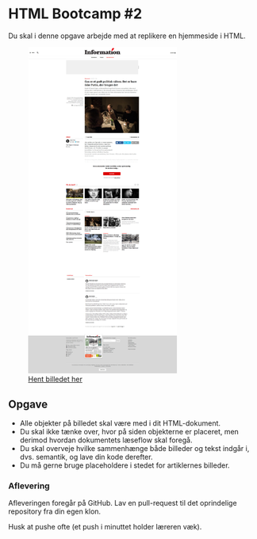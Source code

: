 # HTML Bootcamp #2
Du skal i denne opgave arbejde med at replikere en hjemmeside i HTML.

<figure>
<img src="./assets/information.png" width="300">
<figcaption><a href="./assets/information.png">Hent billedet her</a></figcaption>
</figure>

## Opgave
* Alle objekter på billedet skal være med i dit HTML-dokument.
* Du skal ikke tænke over, hvor på siden objekterne er placeret, men derimod hvordan dokumentets læseflow skal foregå.
* Du skal overveje hvilke sammenhænge både billeder og tekst indgår i, dvs. semantik, og lave din kode derefter.
* Du må gerne bruge placeholdere i stedet for artiklernes billeder.

### Aflevering
Afleveringen foregår på GitHub. Lav en pull-request til det oprindelige repository fra din egen klon.

Husk at pushe ofte (et push i minuttet holder læreren væk).